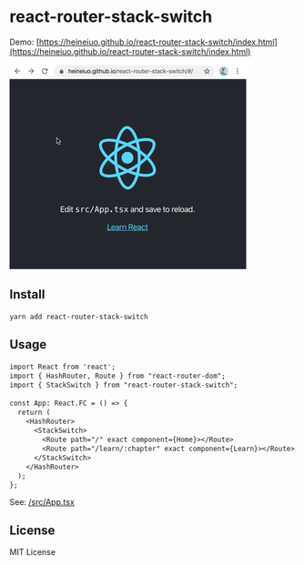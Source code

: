 # react-router-stack-switch

Demo: [https://heineiuo.github.io/react-router-stack-switch/index.html](https://heineiuo.github.io/react-router-stack-switch/index.html)

![demo](./demo.gif)

## Install

```
yarn add react-router-stack-switch
```

## Usage

```tsx
import React from 'react';
import { HashRouter, Route } from "react-router-dom";
import { StackSwitch } from "react-router-stack-switch";

const App: React.FC = () => {
  return (
    <HashRouter>
      <StackSwitch>
        <Route path="/" exact component={Home}></Route>
        <Route path="/learn/:chapter" exact component={Learn}></Route>
      </StackSwitch>
    </HashRouter>
  );
};

```

See: [/src/App.tsx](https://github.com/heineiuo/react-router-stack-switch/blob/master/src/App.tsx)

## License
MIT License
